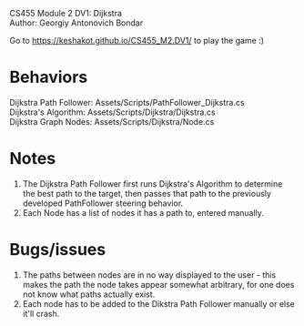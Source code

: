 CS455 Module 2 DV1: Dijkstra   
Author: Georgiy Antonovich Bondar  

Go to https://keshakot.github.io/CS455_M2.DV1/ to play the game :)

# Behaviors
Dijkstra Path Follower: Assets/Scripts/PathFollower_Dijkstra.cs   
Dijkstra's Algorithm: Assets/Scripts/Dijkstra/Dijkstra.cs   
Dijkstra Graph Nodes: Assets/Scripts/Dijkstra/Node.cs   

# Notes
1. The Dijkstra Path Follower first runs Dijkstra's Algorithm to determine the best path to the target, then passes that path to the previously developed PathFollower steering behavior.  
2. Each Node has a list of nodes it has a path to, entered manually.   

# Bugs/issues
1. The paths between nodes are in no way displayed to the user - this makes the path the node takes appear somewhat arbitrary, for one does not know what paths actually exist.  
2. Each node has to be added to the Dikstra Path Follower manually or else it'll crash.  
 
